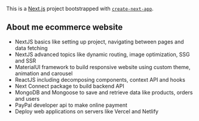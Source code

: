 This is a [Next.js](https://nextjs.org/) project bootstrapped with [`create-next-app`](https://github.com/vercel/next.js/tree/canary/packages/create-next-app).

## About me ecommerce website

-   NextJS basics like setting up project, navigating between pages and data fetching
-   NextJS advanced topics like dynamic routing, image optimization, SSG and SSR
-   MaterialUI framework to build responsive website using custom theme, animation and carousel
-   ReactJS including decomposing components, context API and hooks
-   Next Connect package to build backend API
-   MongoDB and Mongoose to save and retrieve data like products, orders and users
-   PayPal developer api to make online payment
-   Deploy web applications on servers like Vercel and Netlify
